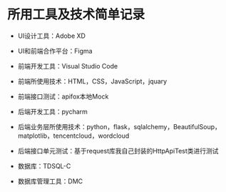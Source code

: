 # 所用工具及技术简单记录

- UI设计工具：Adobe XD

- UI和前端合作平台：Figma

- 前端开发工具：Visual Studio Code

- 前端所使用技术：HTML，CSS，JavaScript，jquary

- 前端接口测试：apifox本地Mock

- 后端开发工具：pycharm

- 后端业务层所使用技术：python，flask，sqlalchemy，BeautifulSoup，matplotlib，tencentcloud，wordcloud

- 后端接口单元测试：基于request库我自己封装的HttpApiTest类进行测试

- 数据库：TDSQL-C

- 数据库管理工具：DMC
